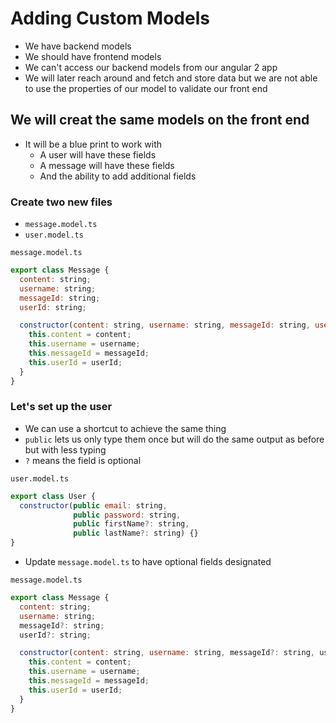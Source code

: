 # Adding Custom Models
* We have backend models
* We should have frontend models
* We can't access our backend models from our angular 2 app
* We will later reach around and fetch and store data but we are not able to use the properties of our model to validate our front end

## We will creat the same models on the front end
* It will be a blue print to work with
    - A user will have these fields
    - A message will have these fields
    - And the ability to add additional fields

### Create two new files
* `message.model.ts`
* `user.model.ts`

`message.model.ts`

```js
export class Message {
  content: string;
  username: string;
  messageId: string;
  userId: string;

  constructor(content: string, username: string, messageId: string, userId: string) {
    this.content = content;
    this.username = username;
    this.messageId = messageId;
    this.userId = userId;
  }
}
```

### Let's set up the user
* We can use a shortcut to achieve the same thing
* `public` lets us only type them once but will do the same output as before but with less typing
* `?` means the field is optional

`user.model.ts`

```js
export class User {
  constructor(public email: string,
              public password: string,
              public firstName?: string,
              public lastName?: string) {}
}
```

* Update `message.model.ts` to have optional fields designated

`message.model.ts`

```js
export class Message {
  content: string;
  username: string;
  messageId?: string;
  userId?: string;

  constructor(content: string, username: string, messageId?: string, userId?: string) {
    this.content = content;
    this.username = username;
    this.messageId = messageId;
    this.userId = userId;
  }
}
```
